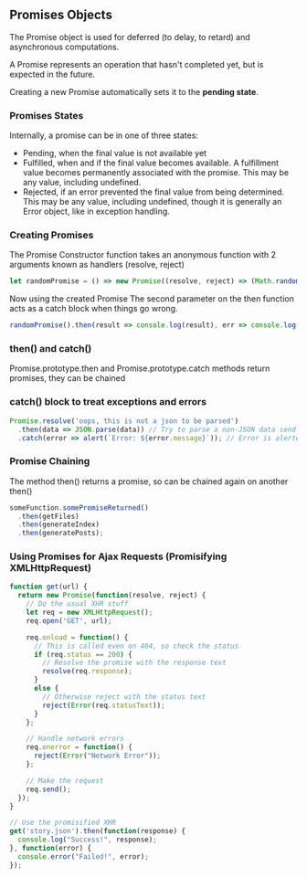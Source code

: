 ## Promises Objects

The Promise object is used for deferred (to delay, to retard) and asynchronous computations. 

A Promise represents an operation that hasn't completed yet, but is expected in the future.

Creating a new Promise automatically sets it to the **pending state**.

### Promises States
Internally, a promise can be in one of three states:
- Pending, when the final value is not available yet
- Fulfilled, when and if the final value becomes available. A fulfillment value becomes permanently associated with the promise. This may be any value, including undefined.
- Rejected, if an error prevented the final value from being determined. This may be any value, including undefined, though it is generally an Error object, like in exception handling.

### Creating Promises
The Promise Constructor function takes an anonymous function with 2 arguments known as handlers (resolve, reject)
```js
let randomPromise = () => new Promise((resolve, reject) => (Math.random() > .5) ? resolve('ok') : reject('fail'));
```

Now using the created Promise
The second parameter on the then function acts as a catch block when things go wrong.
```js
randomPromise().then(result => console.log(result), err => console.log(err));
```

### then() and catch()
Promise.prototype.then and Promise.prototype.catch methods return promises, they can be chained

### catch() block to treat exceptions and errors
```js
Promise.resolve('oops, this is not a json to be parsed')
  .then(data => JSON.parse(data)) // Try to parse a non-JSON data send us to catch block
  .catch(error => alert(`Error: ${error.message}`)); // Error is alerted
```

### Promise Chaining
The method then() returns a promise, so can be chained again on another then()
```js
someFunction.somePromiseReturned()
  .then(getFiles)
  .then(generateIndex)
  .then(generatePosts);
```

### Using Promises for Ajax Requests (Promisifying XMLHttpRequest)
```js
function get(url) {
  return new Promise(function(resolve, reject) {
    // Do the usual XHR stuff
    let req = new XMLHttpRequest();
    req.open('GET', url);

    req.onload = function() {
      // This is called even on 404, so check the status
      if (req.status == 200) {
        // Resolve the promise with the response text
        resolve(req.response);
      }
      else {
        // Otherwise reject with the status text
        reject(Error(req.statusText));
      }
    };

    // Handle network errors
    req.onerror = function() {
      reject(Error("Network Error"));
    };

    // Make the request
    req.send();
  });
}

// Use the promisified XHR
get('story.json').then(function(response) {
  console.log("Success!", response);
}, function(error) {
  console.error("Failed!", error);
});

```

